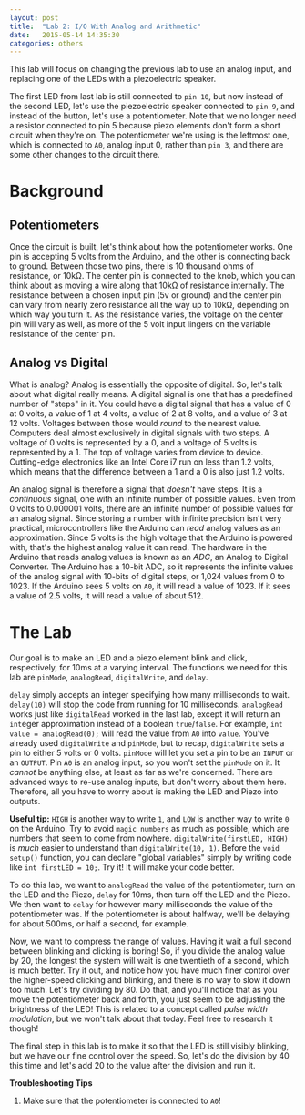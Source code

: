 ```yaml
---
layout: post
title:  "Lab 2: I/O With Analog and Arithmetic"
date:   2015-05-14 14:35:30
categories: others
---
```

This lab will focus on changing the previous lab to use an analog input, and replacing one of the LEDs with a piezoelectric speaker.

The first LED from last lab is still connected to `pin 10`, but now instead of the second LED, let's use the piezoelectric speaker connected to `pin 9`, and instead of the button, let's use a potentiometer. Note that we no longer need a resistor connected to pin 5 because piezo elements don't form a short circuit when they're on. The potentiometer we're using is the leftmost one, which is connected to `A0`, analog input 0, rather than `pin 3`, and there are some other changes to the circuit there.

Background
==========

Potentiometers
--------------

Once the circuit is built, let's think about how the potentiometer works. One pin is accepting 5 volts from the Arduino, and the other is connecting back to ground. Between those two pins, there is 10 thousand ohms of resistance, or 10kΩ. The center pin is connected to the knob, which you can think about as moving a wire along that 10kΩ of resistance internally. The resistance between a chosen input pin (5v or ground) and the center pin can vary from nearly zero resistance all the way up to 10kΩ, depending on which way you turn it. As the resistance varies, the voltage on the center pin will vary as well, as more of the 5 volt input lingers on the variable resistance of the center pin.

Analog vs Digital
-----------------

What is analog? Analog is essentially the opposite of digital. So, let's talk about what digital really means. A digital signal is one that has a predefined number of "steps" in it. You could have a digital signal that has a value of 0 at 0 volts, a value of 1 at 4 volts, a value of 2 at 8 volts, and a value of 3 at 12 volts. Voltages between those would _round_ to the nearest value. Computers deal almost exclusively in digital signals with two steps. A voltage of 0 volts is represented by a 0, and a voltage of 5 volts is represented by a 1. The top of voltage varies from device to device. Cutting-edge electronics like an Intel Core i7 run on less than 1.2 volts, which means that the difference between a 1 and a 0 is also just 1.2 volts.

An analog signal is therefore a signal that _doesn't_ have steps. It is a _continuous_ signal, one with an infinite number of possible values. Even from 0 volts to 0.000001 volts, there are an infinite number of possible values for an analog signal. Since storing a number with infinite precision isn't very practical, microcontrollers like the Arduino can _read_ analog values as an approximation. Since 5 volts is the high voltage that the Arduino is powered with, that's the highest analog value it can read. The hardware in the Arduino that reads analog values is known as an _ADC_, an Analog to Digital Converter. The Arduino has a 10-bit ADC, so it represents the infinite values of the analog signal with 10-bits of digital steps, or 1,024 values from 0 to 1023. If the Arduino sees 5 volts on `A0`, it will read a value of 1023. If it sees a value of 2.5 volts, it will read a value of about 512.

The Lab
=======

Our goal is to make an LED and a piezo element blink and click, respectively, for 10ms at a varying interval. The functions we need for this lab are `pinMode`, `analogRead`, `digitalWrite`, and `delay`.

`delay` simply accepts an integer specifying how many milliseconds to wait. `delay(10)` will stop the code from running for 10 milliseconds. `analogRead` works just like `digitalRead` worked in the last lab, except it will return an `int`eger approximation instead of a boolean `true`/`false`. For example, `int value = analogRead(0);` will read the value from `A0` into `value`. You've already used `digitalWrite` and `pinMode`, but to recap, `digitalWrite` sets a pin to either 5 volts or 0 volts. `pinMode` will let you set a pin to be an `INPUT` or an `OUTPUT`. Pin `A0` is an analog input, so you won't set the `pinMode` on it. It _cannot_ be anything else, at least as far as we're concerned. There are advanced ways to re-use analog inputs, but don't worry about them here. Therefore, all you have to worry about is making the LED and Piezo into outputs.

**Useful tip:** `HIGH` is another way to write `1`, and `LOW` is another way to write `0` on the Arduino. Try to avoid `magic numbers` as much as possible, which are numbers that seem to come from nowhere. `digitalWrite(firstLED, HIGH)` is _much_ easier to understand than `digitalWrite(10, 1)`. Before the `void setup()` function, you can declare "global variables" simply by writing code like `int firstLED = 10;`. Try it! It will make your code better.

To do this lab, we want to `analogRead` the value of the potentiometer, turn on the LED and the Piezo, `delay` for 10ms, then turn off the LED and the Piezo. We then want to `delay` for however many milliseconds the value of the potentiometer was. If the potentiometer is about halfway, we'll be delaying for about 500ms, or half a second, for example.

Now, we want to compress the range of values. Having it wait a full second between blinking and clicking is boring! So, if you divide the analog value by 20, the longest the system will wait is one twentieth of a second, which is much better. Try it out, and notice how you have much finer control over the higher-speed clicking and blinking, and there is no way to slow it down too much. Let's try dividing by 80. Do that, and you'll notice that as you move the potentiometer back and forth, you just seem to be adjusting the brightness of the LED! This is related to a concept called _pulse width modulation_, but we won't talk about that today. Feel free to research it though!

The final step in this lab is to make it so that the LED is still visibly blinking, but we have our fine control over the speed. So, let's do the division by 40 this time and let's add 20 to the value after the division and run it.

**Troubleshooting Tips**

1. Make sure that the potentiometer is connected to `A0`! 
